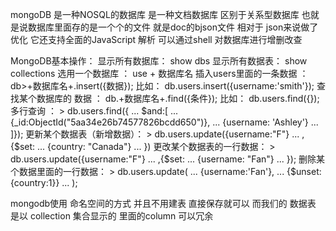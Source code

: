 mongoDB 是一种NOSQL的数据库  是一种文档数据库 区别于关系型数据库 也就是说数据库里面存的是一个个的文件 就是doc的bjson文件 相对于 json来说做了优化
它还支持全面的JavaScript 解析  可以通过shell 对数据库进行增删改查 

MongoDB基本操作：
显示所有数据库： show dbs
显示所有数据表： show collections
选用一个数据库 ： use + 数据库名
插入users里面的一条数据 ：db>+数据库名+.insert({数据}); 比如：  db.users.insert({username:'smith'});
查找某个数据库的 数据 ： db.+数据库名+.find({条件});  比如： db.users.find({});
多行查询 ：
      > db.users.find({
      ... $and:[
      ... {_id:ObjectId("5aa34e26b74577826bcdd650")},
      ... {username: 'Ashley'}
      ... ]});
更新某个数据表（新增数据）：
      > db.users.update({username:"F"}
      ... ,{$set:
      ... {country: "Canada"}
      ... })
更改某个数据表的一行数据：
      > db.users.update({username:"F"} 
      ... ,{$set: 
      ... {username: "Fan"} 
      ... });
删除某个数据里面的一行数据：
      > db.users.update(
      ... {username:'Fan'},
      ... {$unset:{country:1}}
      ... );

mongodb使用 命名空间的方式   并且不用建表 直接保存就可以
而我们的 数据表 是以 collection 集合显示的  里面的column 可以冗余